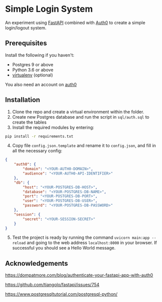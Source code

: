 # Simple Login System

An experiment using [FastAPI](https://fastapi.tiangolo.com) combined with [Auth0](https://auth0.com) to create a simple login/logout system.

## Prerequisites

Install the following if you haven't:
- Postgres 9 or above
- Python 3.6 or above
- [virtualenv](https://virtualenv.pypa.io/en/stable/) (optional)

You also need an account on [auth0](https://auth0.com/)

## Installation

1. Clone the repo and create a virtual environment within the folder.
2. Create new Postgres database and run the script in `sql/auth.sql` to create the tables
3. Install the required modules by entering:
```bash
pip install -r requirements.txt
```
4. Copy file `config.json.template` and rename it to `config.json`, and fill in all the necessary config:
```json
{
    "auth0": {
        "domain": "<YOUR-AUTH0-DOMAIN>",
        "audience": "<YOUR-AUTH0-API-IDENTIFIER>"
    },
    "db": {
        "host": "<YOUR-POSTGRES-DB-HOST>",
        "database": "<YOUR-POSTGRES-DB-NAME>",
        "port": "<YOUR-POSTGRES-DB-PORT>",
        "user": "<YOUR-POSTGRES-DB-USER>",
        "password": "<YOUR-POSTGRES-DB-PASSWORD>"
    },
    "session": {
        "secret": "<YOUR-SESSION-SECRET>"
    }
}
```
5. Test the project is ready by running the command `uvicorn main:app --reload` and going to the web address `localhost:8000` in your browser. If successful you should see a Hello World message.

## Acknowledgements

https://dompatmore.com/blog/authenticate-your-fastapi-app-with-auth0

https://github.com/tiangolo/fastapi/issues/754

https://www.postgresqltutorial.com/postgresql-python/
